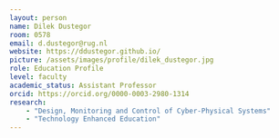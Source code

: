 ```yaml
---
layout: person
name: Dilek Dustegor
room: 0578
email: d.dustegor@rug.nl
website: https://ddustegor.github.io/
picture: /assets/images/profile/dilek_dustegor.jpg
role: Education Profile
level: faculty
academic_status: Assistant Professor
orcid: https://orcid.org/0000-0003-2980-1314
research:
    - "Design, Monitoring and Control of Cyber-Physical Systems"
    - "Technology Enhanced Education"
---
```

